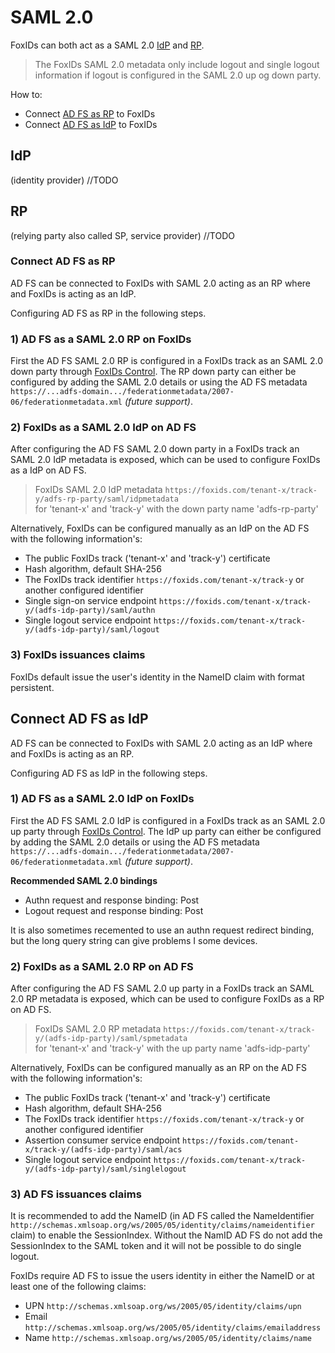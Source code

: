 # SAML 2.0
FoxIDs can both act as a SAML 2.0 [IdP](#idp) and [RP](#rp). 

> The FoxIDs SAML 2.0 metadata only include logout and single logout information if logout is configured in the SAML 2.0 up og down party.

How to:
- Connect [AD FS as RP](#connect-ad-fs-as-rp) to FoxIDs
- Connect [AD FS as IdP](#connect-ad-fs-as-idp) to FoxIDs

## IdP 
(identity provider)
//TODO

## RP 
(relying party also called SP, service provider)
//TODO

### Connect AD FS as RP
AD FS can be connected to FoxIDs with SAML 2.0 acting as an RP where and FoxIDs is acting as an IdP.
 
Configuring AD FS as RP in the following steps.

### 1) AD FS as a SAML 2.0 RP on FoxIDs
First the AD FS SAML 2.0 RP is configured in a FoxIDs track as an SAML 2.0 down party through [FoxIDs Control](control.md). The RP down party can either be configured by adding the SAML 2.0 details or using the AD FS metadata `https://...adfs-domain.../federationmetadata/2007-06/federationmetadata.xml` *(future support)*.

### 2) FoxIDs as a SAML 2.0 IdP on AD FS
After configuring the AD FS SAML 2.0 down party in a FoxIDs track an SAML 2.0 IdP metadata is exposed, which can be used to configure FoxIDs as a IdP on AD FS.

> FoxIDs SAML 2.0 IdP metadata `https://foxids.com/tenant-x/track-y/adfs-rp-party/saml/idpmetadata`  
> for 'tenant-x' and 'track-y' with the down party name 'adfs-rp-party'

Alternatively, FoxIDs can be configured manually as an IdP on the AD FS with the following information's:

- The public FoxIDs track ('tenant-x' and 'track-y') certificate
- Hash algorithm, default SHA-256
- The FoxIDs track identifier `https://foxids.com/tenant-x/track-y` or another configured identifier
- Single sign-on service endpoint `https://foxids.com/tenant-x/track-y/(adfs-idp-party)/saml/authn`
- Single logout service endpoint `https://foxids.com/tenant-x/track-y/(adfs-idp-party)/saml/logout`

### 3) FoxIDs issuances claims
FoxIDs default issue the user's identity in the NameID claim with format persistent.

## Connect AD FS as IdP
AD FS can be connected to FoxIDs with SAML 2.0 acting as an IdP where and FoxIDs is acting as an RP.
 
Configuring AD FS as IdP in the following steps.

### 1) AD FS as a SAML 2.0 IdP on FoxIDs
First the AD FS SAML 2.0 IdP is configured in a FoxIDs track as an SAML 2.0 up party through [FoxIDs Control](control.md). The IdP up party can either be configured by adding the SAML 2.0 details or using the AD FS metadata `https://...adfs-domain.../federationmetadata/2007-06/federationmetadata.xml` *(future support)*.

**Recommended SAML 2.0 bindings**
- Authn request and response binding: Post
- Logout request and response binding: Post

It is also sometimes recemented to use an authn request redirect binding, but the long query string can give problems I some devices.

### 2) FoxIDs as a SAML 2.0 RP on AD FS
After configuring the AD FS SAML 2.0 up party in a FoxIDs track an SAML 2.0 RP metadata is exposed, which can be used to configure FoxIDs as a RP on AD FS.

> FoxIDs SAML 2.0 RP metadata `https://foxids.com/tenant-x/track-y/(adfs-idp-party)/saml/spmetadata`  
> for 'tenant-x' and 'track-y' with the up party name 'adfs-idp-party'

Alternatively, FoxIDs can be configured manually as an RP on the AD FS with the following information's:

- The public FoxIDs track ('tenant-x' and 'track-y') certificate
- Hash algorithm, default SHA-256
- The FoxIDs track identifier `https://foxids.com/tenant-x/track-y` or another configured identifier
- Assertion consumer service endpoint `https://foxids.com/tenant-x/track-y/(adfs-idp-party)/saml/acs`
- Single logout service endpoint `https://foxids.com/tenant-x/track-y/(adfs-idp-party)/saml/singlelogout`

### 3) AD FS issuances claims
It is recommended to add the NameID (in AD FS called the NameIdentifier `http://schemas.xmlsoap.org/ws/2005/05/identity/claims/nameidentifier` claim) to enable the SessionIndex. Without the NamID AD FS do not add the SessionIndex to the SAML token and it will not be possible to do single logout.

FoxIDs require AD FS to issue the users identity in either the NameID or at least one of the following claims:

- UPN `http://schemas.xmlsoap.org/ws/2005/05/identity/claims/upn`
- Email `http://schemas.xmlsoap.org/ws/2005/05/identity/claims/emailaddress`
- Name `http://schemas.xmlsoap.org/ws/2005/05/identity/claims/name`

